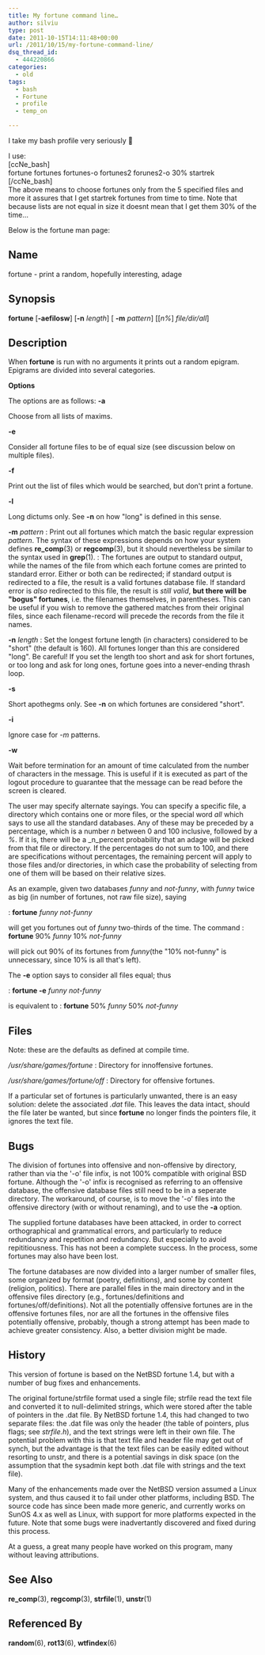 ```yaml
---
title: My fortune command line…
author: silviu
type: post
date: 2011-10-15T14:11:48+00:00
url: /2011/10/15/my-fortune-command-line/
dsq_thread_id:
  - 444220866
categories:
  - old
tags:
  - bash
  - Fortune
  - profile
  - temp_on

---
```

I take my bash profile very seriously 🙂

I use:  
[ccNe_bash]  
fortune fortunes fortunes-o fortunes2 forunes2-o 30% startrek  
[/ccNe_bash]  
The above means to choose fortunes only from the 5 specified files and more it assures that I get startrek fortunes from time to time. Note that because lists are not equal in size it doesnt mean that I get them 30% of the time&#8230;

Below is the fortune man page:

## Name

fortune - print a random, hopefully interesting, adage

## Synopsis

**fortune** [**-aefilosw**] [**-n** _length_] [ **-m** _pattern_] [[_n%_] _file/dir/all_]

## Description

When **fortune** is run with no arguments it prints out a random epigram. Epigrams are divided into several categories.

**Options**

The options are as follows:
**-a**

Choose from all lists of maxims.

**-e**

Consider all fortune files to be of equal size (see discussion below on multiple files).

**-f**

Print out the list of files which would be searched, but don't print a fortune.

**-l**

Long dictums only. See **-n** on how "long" is defined in this sense.


**-m** _pattern_
:   Print out all fortunes which match the basic regular expression _pattern_. The syntax of these expressions depends on how your system defines **re_comp**(3) or **regcomp**(3), but it should nevertheless be similar to the syntax used in **grep**(1).
:   The fortunes are output to standard output, while the names of the file from which each fortune comes are printed to standard error. Either or both can be redirected; if standard output is redirected to a file, the result is a valid fortunes database file. If standard error is _also_ redirected to this file, the result is _still valid_, **but there will be "bogus" fortunes**, i.e. the filenames themselves, in parentheses. This can be useful if you wish to remove the gathered matches from their original files, since each filename-record will precede the records from the file it names.

**-n** _length_
:   Set the longest fortune length (in characters) considered to be "short" (the default is 160). All fortunes longer than this are considered "long". Be careful! If you set the length too short and ask for short fortunes, or too long and ask for long ones, fortune goes into a never-ending thrash loop.

**-s**

Short apothegms only. See **-n** on which fortunes are considered "short".

**-i**

Ignore case for _-m_ patterns.

**-w**

Wait before termination for an amount of time calculated from the number of characters in the message. This is useful if it is executed as part of the logout procedure to guarantee that the message can be read before the screen is cleared.


The user may specify alternate sayings. You can specify a specific file, a directory which contains one or more files, or the special word _all_ which says to use all the standard databases. Any of these may be preceded by a percentage, which is a number _n_ between 0 and 100 inclusive, followed by a _%_. If it is, there will be a _n_percent probability that an adage will be picked from that file or directory. If the percentages do not sum to 100, and there are specifications without percentages, the remaining percent will apply to those files and/or directories, in which case the probability of selecting from one of them will be based on their relative sizes.

As an example, given two databases _funny_ and _not-funny_, with _funny_ twice as big (in number of fortunes, not raw file size), saying

:   **fortune** _funny not-funny_

will get you fortunes out of _funny_ two-thirds of the time. The command
:   **fortune** 90% _funny_ 10% _not-funny_

will pick out 90% of its fortunes from _funny_(the "10% not-funny" is unnecessary, since 10% is all that's left).

The **-e** option says to consider all files equal; thus

:   **fortune -e** _funny not-funny_

is equivalent to
:   **fortune** 50% _funny_ 50% _not-funny_

## Files

Note: these are the defaults as defined at compile time.

_/usr/share/games/fortune_
:   Directory for innoffensive fortunes.

_/usr/share/games/fortune/off_
:   Directory for offensive fortunes.

If a particular set of fortunes is particularly unwanted, there is an easy solution: delete the associated _.dat_ file. This leaves the data intact, should the file later be wanted, but since **fortune** no longer finds the pointers file, it ignores the text file.

## Bugs

The division of fortunes into offensive and non-offensive by directory, rather than via the '-o' file infix, is not 100% compatible with original BSD fortune. Although the '-o' infix is recognised as referring to an offensive database, the offensive database files still need to be in a seperate directory. The workaround, of course, is to move the '-o' files into the offensive directory (with or without renaming), and to use the **-a** option.

The supplied fortune databases have been attacked, in order to correct orthographical and grammatical errors, and particularly to reduce redundancy and repetition and redundancy. But especially to avoid repititiousness. This has not been a complete success. In the process, some fortunes may also have been lost.

The fortune databases are now divided into a larger number of smaller files, some organized by format (poetry, definitions), and some by content (religion, politics). There are parallel files in the main directory and in the offensive files directory (e.g., fortunes/definitions and fortunes/off/definitions). Not all the potentially offensive fortunes are in the offensive fortunes files, nor are all the fortunes in the offensive files potentially offensive, probably, though a strong attempt has been made to achieve greater consistency. Also, a better division might be made.

## History

This version of fortune is based on the NetBSD fortune 1.4, but with a number of bug fixes and enhancements.

The original fortune/strfile format used a single file; strfile read the text file and converted it to null-delimited strings, which were stored after the table of pointers in the .dat file. By NetBSD fortune 1.4, this had changed to two separate files: the .dat file was only the header (the table of pointers, plus flags; see _strfile.h_), and the text strings were left in their own file. The potential problem with this is that text file and header file may get out of synch, but the advantage is that the text files can be easily edited without resorting to unstr, and there is a potential savings in disk space (on the assumption that the sysadmin kept both .dat file with strings and the text file).

Many of the enhancements made over the NetBSD version assumed a Linux system, and thus caused it to fail under other platforms, including BSD. The source code has since been made more generic, and currently works on SunOS 4.x as well as Linux, with support for more platforms expected in the future. Note that some bugs were inadvertantly discovered and fixed during this process.

At a guess, a great many people have worked on this program, many without leaving attributions.

## See Also

**re_comp**(3), **regcomp**(3), **strfile**(1), **unstr**(1)

## Referenced By

**random**(6), **rot13**(6), **wtfindex**(6)